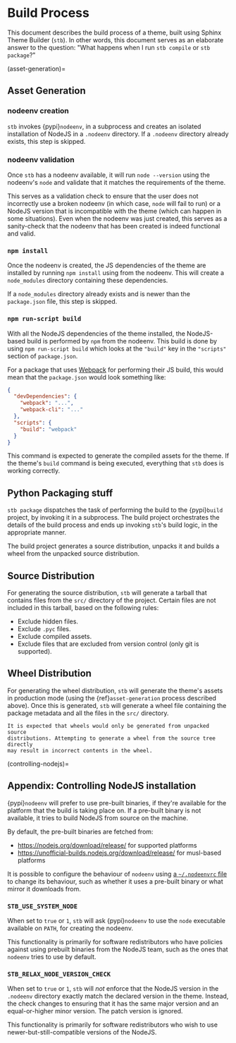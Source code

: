 # Build Process

This document describes the build process of a theme, built using Sphinx Theme
Builder (`stb`). In other words, this document serves as an elaborate answer to
the question: "What happens when I run `stb compile` or `stb package`?"

(asset-generation)=

## Asset Generation

### nodeenv creation

`stb` invokes {pypi}`nodeenv`, in a subprocess and creates an isolated
installation of NodeJS in a `.nodeenv` directory. If a `.nodeenv` directory
already exists, this step is skipped.

### nodeenv validation

Once `stb` has a nodeenv available, it will run `node --version` using the
nodeenv's `node` and validate that it matches the requirements of the theme.

This serves as a validation check to ensure that the user does not incorrectly
use a broken nodeenv (in which case, `node` will fail to run) or a NodeJS
version that is incompatible with the theme (which can happen in some
situations). Even when the nodeenv was just created, this serves as a
sanity-check that the nodeenv that has been created is indeed functional and
valid.

### `npm install`

Once the nodeenv is created, the JS dependencies of the theme are installed by
running `npm install` using from the nodeenv. This will create a `node_modules`
directory containing these dependencies.

If a `node_modules` directory already exists and is newer than the
`package.json` file, this step is skipped.

### `npm run-script build`

With all the NodeJS dependencies of the theme installed, the NodeJS-based build
is performed by `npm` from the nodeenv. This build is done by using
`npm run-script build` which looks at the `"build"` key in the `"scripts"`
section of `package.json`.

For a package that uses [Webpack] for performing their JS build, this would mean
that the `package.json` would look something like:

```json
{
  "devDependencies": {
    "webpack": "...",
    "webpack-cli": "..."
  },
  "scripts": {
    "build": "webpack"
  }
}
```

This command is expected to generate the compiled assets for the theme. If the
theme's `build` command is being executed, everything that `stb` does is working
correctly.

[webpack]: webpack.js.org/

## Python Packaging stuff

`stb package` dispatches the task of performing the build to the {pypi}`build`
project, by invoking it in a subprocess. The build project orchestrates the
details of the build process and ends up invoking `stb`'s build logic, in the
appropriate manner.

The build project generates a source distribution, unpacks it and builds a wheel
from the unpacked source distribution.

## Source Distribution

For generating the source distribution, `stb` will generate a tarball that
contains files from the `src/` directory of the project. Certain files are not
included in this tarball, based on the following rules:

- Exclude hidden files.
- Exclude `.pyc` files.
- Exclude compiled assets.
- Exclude files that are excluded from version control (only git is supported).

## Wheel Distribution

For generating the wheel distribution, `stb` will generate the theme's assets in
production mode (using the {ref}`asset-generation` process described above).
Once this is generated, `stb` will generate a wheel file containing the package
metadata and all the files in the `src/` directory.

```{caution}
It is expected that wheels would only be generated from unpacked source
distributions. Attempting to generate a wheel from the source tree directly
may result in incorrect contents in the wheel.
```

(controlling-nodejs)=

## Appendix: Controlling NodeJS installation

{pypi}`nodeenv` will prefer to use pre-built binaries, if they're available for
the platform that the build is taking place on. If a pre-built binary is not
available, it tries to build NodeJS from source on the machine.

By default, the pre-built binaries are fetched from:

- <https://nodejs.org/download/release/> for supported platforms
- <https://unofficial-builds.nodejs.org/download/release/> for musl-based
  platforms

It is possible to configure the behaviour of `nodeenv` using [a `~/.nodeenvrc`
file][nodeenv-configuration] to change its behaviour, such as whether it uses a
pre-built binary or what mirror it downloads from.

[nodeenv-configuration]: https://github.com/ekalinin/nodeenv#configuration

### `STB_USE_SYSTEM_NODE`

When set to `true` or `1`, `stb` will ask {pypi}`nodeenv` to use the `node`
executable available on `PATH`, for creating the nodeenv.

This functionality is primarily for software redistributors who have policies
against using prebuilt binaries from the NodeJS team, such as the ones that
`nodeenv` tries to use by default.

### `STB_RELAX_NODE_VERSION_CHECK`

When set to `true` or `1`, `stb` will _not_ enforce that the NodeJS version in
the `.nodeenv` directory exactly match the declared version in the theme.
Instead, the check changes to ensuring that it has the same major version and an
equal-or-higher minor version. The patch version is ignored.

This functionality is primarily for software redistributors who wish to use
newer-but-still-compatible versions of the NodeJS.
